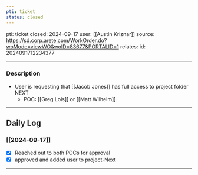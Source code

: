 ```yaml
---
pti: ticket
status: closed
---
```

pti: ticket 
closed: 2024-09-17
user: [[Austin Kriznar]]
source: https://sd.corp.arete.com/WorkOrder.do?woMode=viewWO&woID=83677&PORTALID=1
relates: 
id: 2024091712234377

---
### Description
- User is requesting that [[Jacob Jones]] has full access to project folder NEXT
	- POC: [[Greg Lois]] or [[Matt Wilhelm]]
---
## Daily Log
### [[2024-09-17]]
- [x] Reached out to both POCs for approval
- [x] approved and added user to project-Next
---





